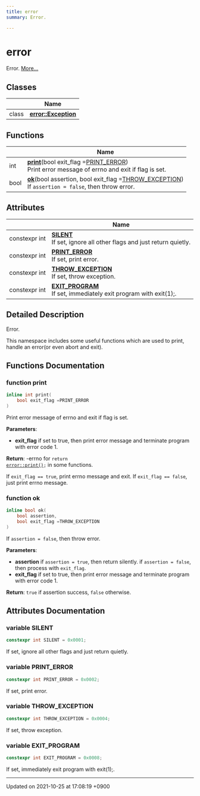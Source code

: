 ```yaml
---
title: error
summary: Error. 

---
```


# error

Error.  [More...](#detailed-description)

## Classes

|                | Name           |
| -------------- | -------------- |
| class | **[error::Exception](/Classes/classerror_1_1Exception)**  |

## Functions

|                | Name           |
| -------------- | -------------- |
| int | **[print](/Namespaces/namespaceerror#function-print)**(bool exit_flag =<a href="/Namespaces/namespaceerror#variable-print-error">PRINT_ERROR</a>)<br>Print error message of errno and exit if flag is set.  |
| bool | **[ok](/Namespaces/namespaceerror#function-ok)**(bool assertion, bool exit_flag =<a href="/Namespaces/namespaceerror#variable-throw-exception">THROW_EXCEPTION</a>)<br>If <code>assertion = false</code>, then throw error.  |

## Attributes

|                | Name           |
| -------------- | -------------- |
| constexpr int | **[SILENT](/Namespaces/namespaceerror#variable-silent)** <br>If set, ignore all other flags and just return quietly.  |
| constexpr int | **[PRINT_ERROR](/Namespaces/namespaceerror#variable-print-error)** <br>If set, print error.  |
| constexpr int | **[THROW_EXCEPTION](/Namespaces/namespaceerror#variable-throw-exception)** <br>If set, throw exception.  |
| constexpr int | **[EXIT_PROGRAM](/Namespaces/namespaceerror#variable-exit-program)** <br>If set, immediately exit program with exit(1);.  |

## Detailed Description

Error. 

This namespace includes some useful functions which are used to print, handle an error(or even abort and exit). 


## Functions Documentation

### function print

```cpp
inline int print(
    bool exit_flag =PRINT_ERROR
)
```

Print error message of errno and exit if flag is set. 

**Parameters**: 

  * **exit_flag** if set to true, then print error message and terminate program with error code 1. 


**Return**: -errno for <code>return <a href="/Namespaces/namespaceerror#function-print">error::print()</a>;</code> in some functions. 

If <code>exit&#95;flag == true</code>, print errno message and exit. If <code>exit&#95;flag == false</code>, just print errno message.


### function ok

```cpp
inline bool ok(
    bool assertion,
    bool exit_flag =THROW_EXCEPTION
)
```

If <code>assertion = false</code>, then throw error. 

**Parameters**: 

  * **assertion** if <code>assertion = true</code>, then return silently. if <code>assertion = false</code>, then process with <code>exit&#95;flag</code>. 
  * **exit_flag** if set to true, then print error message and terminate program with error code 1. 


**Return**: <code>true</code> if assertion success, <code>false</code> otherwise. 


## Attributes Documentation

### variable SILENT

```cpp
constexpr int SILENT = 0x0001;
```

If set, ignore all other flags and just return quietly. 

### variable PRINT_ERROR

```cpp
constexpr int PRINT_ERROR = 0x0002;
```

If set, print error. 

### variable THROW_EXCEPTION

```cpp
constexpr int THROW_EXCEPTION = 0x0004;
```

If set, throw exception. 

### variable EXIT_PROGRAM

```cpp
constexpr int EXIT_PROGRAM = 0x0008;
```

If set, immediately exit program with exit(1);. 




-------------------------------

Updated on 2021-10-25 at 17:08:19 +0900